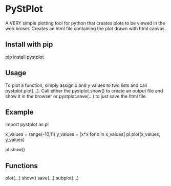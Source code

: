 PyStPlot
========

A VERY simple plotting tool for python that creates plots to be viewed in the web broser.
Creates an html file containing the plot drawn with html canvas.

Install with pip
-----------------
pip install pystplot

Usage
------
To plot a function, simply assign x and y values to two lists and call pystplot.plot(...).
Call either the pystplot.show() to create an output file and show it in the browser or pystplot.save(...) to just save the html file.

Example
--------
import pystplot as pl

x_values = range(-10,11)
y_values = [x*x for x in x_values]
pl.plot(x_values, y_values)

pl.show()

Functions
----------
plot(...)
show()
save(...)
subplot(...)
